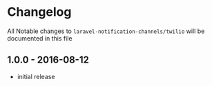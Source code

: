 # Changelog

All Notable changes to `laravel-notification-channels/twilio` will be documented in this file

## 1.0.0 - 2016-08-12

- initial release

